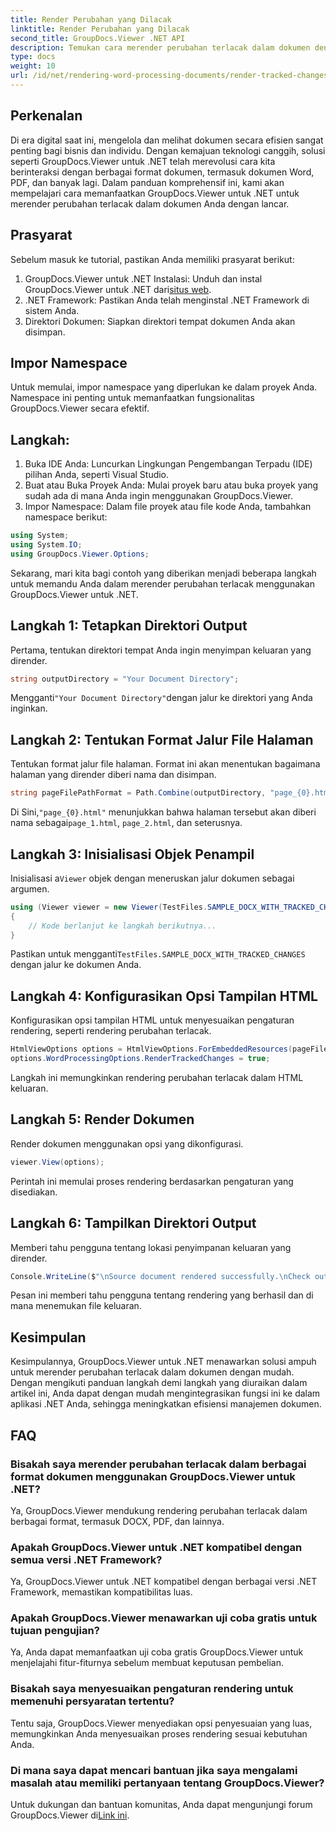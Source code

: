 ```yaml
---
title: Render Perubahan yang Dilacak
linktitle: Render Perubahan yang Dilacak
second_title: GroupDocs.Viewer .NET API
description: Temukan cara merender perubahan terlacak dalam dokumen dengan mudah menggunakan GroupDocs.Viewer untuk .NET. Tingkatkan efisiensi manajemen dokumen Anda.
type: docs
weight: 10
url: /id/net/rendering-word-processing-documents/render-tracked-changes/
---
```

## Perkenalan
Di era digital saat ini, mengelola dan melihat dokumen secara efisien sangat penting bagi bisnis dan individu. Dengan kemajuan teknologi canggih, solusi seperti GroupDocs.Viewer untuk .NET telah merevolusi cara kita berinteraksi dengan berbagai format dokumen, termasuk dokumen Word, PDF, dan banyak lagi. Dalam panduan komprehensif ini, kami akan mempelajari cara memanfaatkan GroupDocs.Viewer untuk .NET untuk merender perubahan terlacak dalam dokumen Anda dengan lancar.
## Prasyarat
Sebelum masuk ke tutorial, pastikan Anda memiliki prasyarat berikut:
1. GroupDocs.Viewer untuk .NET Instalasi: Unduh dan instal GroupDocs.Viewer untuk .NET dari[situs web](https://releases.groupdocs.com/viewer/net/).
2. .NET Framework: Pastikan Anda telah menginstal .NET Framework di sistem Anda.
3. Direktori Dokumen: Siapkan direktori tempat dokumen Anda akan disimpan.

## Impor Namespace
Untuk memulai, impor namespace yang diperlukan ke dalam proyek Anda. Namespace ini penting untuk memanfaatkan fungsionalitas GroupDocs.Viewer secara efektif.
## Langkah:
1. Buka IDE Anda: Luncurkan Lingkungan Pengembangan Terpadu (IDE) pilihan Anda, seperti Visual Studio.
2. Buat atau Buka Proyek Anda: Mulai proyek baru atau buka proyek yang sudah ada di mana Anda ingin menggunakan GroupDocs.Viewer.
3. Impor Namespace: Dalam file proyek atau file kode Anda, tambahkan namespace berikut:
```csharp
using System;
using System.IO;
using GroupDocs.Viewer.Options;
```

Sekarang, mari kita bagi contoh yang diberikan menjadi beberapa langkah untuk memandu Anda dalam merender perubahan terlacak menggunakan GroupDocs.Viewer untuk .NET.
## Langkah 1: Tetapkan Direktori Output
Pertama, tentukan direktori tempat Anda ingin menyimpan keluaran yang dirender.
```csharp
string outputDirectory = "Your Document Directory";
```
 Mengganti`"Your Document Directory"`dengan jalur ke direktori yang Anda inginkan.
## Langkah 2: Tentukan Format Jalur File Halaman
Tentukan format jalur file halaman. Format ini akan menentukan bagaimana halaman yang dirender diberi nama dan disimpan.
```csharp
string pageFilePathFormat = Path.Combine(outputDirectory, "page_{0}.html");
```
 Di Sini,`"page_{0}.html"` menunjukkan bahwa halaman tersebut akan diberi nama sebagai`page_1.html`, `page_2.html`, dan seterusnya.
## Langkah 3: Inisialisasi Objek Penampil
 Inisialisasi a`Viewer` objek dengan meneruskan jalur dokumen sebagai argumen.
```csharp
using (Viewer viewer = new Viewer(TestFiles.SAMPLE_DOCX_WITH_TRACKED_CHANGES))
{
    // Kode berlanjut ke langkah berikutnya...
}
```
 Pastikan untuk mengganti`TestFiles.SAMPLE_DOCX_WITH_TRACKED_CHANGES` dengan jalur ke dokumen Anda.
## Langkah 4: Konfigurasikan Opsi Tampilan HTML
Konfigurasikan opsi tampilan HTML untuk menyesuaikan pengaturan rendering, seperti rendering perubahan terlacak.
```csharp
HtmlViewOptions options = HtmlViewOptions.ForEmbeddedResources(pageFilePathFormat);
options.WordProcessingOptions.RenderTrackedChanges = true;
```
Langkah ini memungkinkan rendering perubahan terlacak dalam HTML keluaran.
## Langkah 5: Render Dokumen
Render dokumen menggunakan opsi yang dikonfigurasi.
```csharp
viewer.View(options);
```
Perintah ini memulai proses rendering berdasarkan pengaturan yang disediakan.
## Langkah 6: Tampilkan Direktori Output
Memberi tahu pengguna tentang lokasi penyimpanan keluaran yang dirender.
```csharp
Console.WriteLine($"\nSource document rendered successfully.\nCheck output in {outputDirectory}.");
```
Pesan ini memberi tahu pengguna tentang rendering yang berhasil dan di mana menemukan file keluaran.

## Kesimpulan
Kesimpulannya, GroupDocs.Viewer untuk .NET menawarkan solusi ampuh untuk merender perubahan terlacak dalam dokumen dengan mudah. Dengan mengikuti panduan langkah demi langkah yang diuraikan dalam artikel ini, Anda dapat dengan mudah mengintegrasikan fungsi ini ke dalam aplikasi .NET Anda, sehingga meningkatkan efisiensi manajemen dokumen.
## FAQ
### Bisakah saya merender perubahan terlacak dalam berbagai format dokumen menggunakan GroupDocs.Viewer untuk .NET?
Ya, GroupDocs.Viewer mendukung rendering perubahan terlacak dalam berbagai format, termasuk DOCX, PDF, dan lainnya.
### Apakah GroupDocs.Viewer untuk .NET kompatibel dengan semua versi .NET Framework?
Ya, GroupDocs.Viewer untuk .NET kompatibel dengan berbagai versi .NET Framework, memastikan kompatibilitas luas.
### Apakah GroupDocs.Viewer menawarkan uji coba gratis untuk tujuan pengujian?
Ya, Anda dapat memanfaatkan uji coba gratis GroupDocs.Viewer untuk menjelajahi fitur-fiturnya sebelum membuat keputusan pembelian.
### Bisakah saya menyesuaikan pengaturan rendering untuk memenuhi persyaratan tertentu?
Tentu saja, GroupDocs.Viewer menyediakan opsi penyesuaian yang luas, memungkinkan Anda menyesuaikan proses rendering sesuai kebutuhan Anda.
### Di mana saya dapat mencari bantuan jika saya mengalami masalah atau memiliki pertanyaan tentang GroupDocs.Viewer?
 Untuk dukungan dan bantuan komunitas, Anda dapat mengunjungi forum GroupDocs.Viewer di[Link ini](https://forum.groupdocs.com/c/viewer/9).